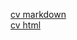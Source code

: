 [cv markdown](https://vadim-project.github.io/rsschool-cv/cv)
<br>
[cv html](https://vadim-project.github.io/rsschool-cv)
